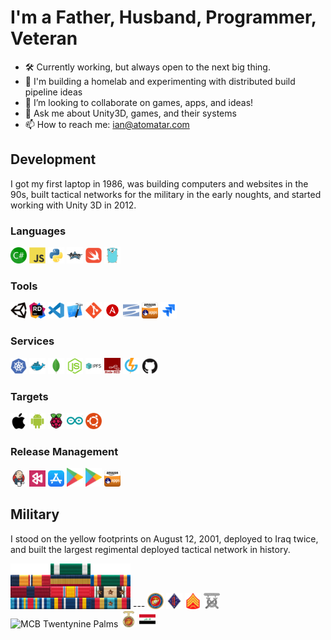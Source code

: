 # I'm a Father, Husband, Programmer, Veteran
- 🛠 Currently working, but always open to the next big thing.
- 🌱 I'm building a homelab and experimenting with distributed build pipeline ideas
- 👯 I’m looking to collaborate on games, apps, and ideas!
- 💬 Ask me about Unity3D, games, and their systems
- 📫 How to reach me: ian@atomatar.com


## Development
I got my first laptop in 1986, was building computers and websites in the 90s, built tactical networks for the military in the early noughts, and started working with Unity 3D in 2012.

### Languages

<img alt="C#" width="26px" src="https://raw.githubusercontent.com/github/explore/80688e429a7d4ef2fca1e82350fe8e3517d3494d/topics/csharp/csharp.png" />

<img alt="JavaScript" width="26px" src="https://raw.githubusercontent.com/devicons/devicon/master/icons/javascript/javascript-original.svg" /> 

<img alt="Python" width="26px" src="https://raw.githubusercontent.com/devicons/devicon/master/icons/python/python-original.svg" />

<img alt="Groovy" width="26px" src="https://raw.githubusercontent.com/devicons/devicon/master/icons/groovy/groovy-original.svg" />

<img alt="Swift" width="26px" src="https://raw.githubusercontent.com/devicons/devicon/master/icons/swift/swift-original.svg" />

<img alt="Go" width="26px" src="https://raw.githubusercontent.com/devicons/devicon/master/icons/go/go-original.svg" />


### Tools

<img alt="Unity" width="26px" src="https://raw.githubusercontent.com/devicons/devicon/master/icons/unity/unity-original.svg" />

<img alt="Rider" width="26px" src="https://raw.githubusercontent.com/ianwaldrop/ianwaldrop/master/media/images/rider.png" />

<img alt="Visual Studio Code" width="26px" src="https://raw.githubusercontent.com/devicons/devicon/master/icons/vscode/vscode-original.svg" />

<img alt="Xcode" width="26px" src="https://raw.githubusercontent.com/github/explore/80688e429a7d4ef2fca1e82350fe8e3517d3494d/topics/xcode/xcode.png" />

<img alt="git" width="26px" src="https://raw.githubusercontent.com/devicons/devicon/master/icons/git/git-original.svg"/>

<img alt="Ansible" width="26px" src="https://raw.githubusercontent.com/ianwaldrop/ianwaldrop/master/media/images/ansible.svg"/>

<img alt="Subversion" width="26px" src="https://raw.githubusercontent.com/devicons/devicon/master/icons/subversion/subversion-original.svg"/>

<img alt="Slack" width="26px" src="https://raw.githubusercontent.com/ianwaldrop/ianwaldrop/master/media/images/amazon-store.svg" />

<img alt="Jira" width="26px" src="https://raw.githubusercontent.com/devicons/devicon/master/icons/jira/jira-original.svg"/>


### Services

<img alt="kubernetes" width="26px" src="https://raw.githubusercontent.com/devicons/devicon/master/icons/kubernetes/kubernetes-plain.svg" />

<img alt="Docker" width="26px" src="https://raw.githubusercontent.com/devicons/devicon/master/icons/docker/docker-original.svg" />

<img alt="mongo" width="26px" src="https://raw.githubusercontent.com/devicons/devicon/master/icons/mongodb/mongodb-original.svg" />

<img alt="Node.js" width="26px" src="https://raw.githubusercontent.com/devicons/devicon/master/icons/nodejs/nodejs-original.svg" />

<img alt="IPFS" width="26px" src="https://raw.githubusercontent.com/github/explore/78df643247d429f6cc873026c0622819ad797942/topics/ipfs/ipfs.png" />

<img alt="Node-red" width="26px" src="https://raw.githubusercontent.com/ianwaldrop/ianwaldrop/master/media/images/nodered.png" />

<img alt="Gamesparks" width="26px" src="https://raw.githubusercontent.com/ianwaldrop/ianwaldrop/master/media/images/gamesparks.png" />

<img alt="GitHub" width="26px" src="https://raw.githubusercontent.com/devicons/devicon/master/icons/github/github-original.svg" />


### Targets

<img alt="Apple" width="26px" src="https://raw.githubusercontent.com/devicons/devicon/master/icons/apple/apple-original.svg" />

<img alt="Android" width="26px" src="https://raw.githubusercontent.com/devicons/devicon/master/icons/android/android-original.svg" />

<img alt="Raspberry Pi" width="26px" src="https://raw.githubusercontent.com/devicons/devicon/master/icons/raspberrypi/raspberrypi-original.svg" />

<img alt="Arduino" width="26px" src="https://raw.githubusercontent.com/devicons/devicon/master/icons/arduino/arduino-original.svg" />

<img alt="Ubuntu" width="26px" src="https://raw.githubusercontent.com/github/explore/80688e429a7d4ef2fca1e82350fe8e3517d3494d/topics/ubuntu/ubuntu.png" />


### Release Management

<img alt="Jenkins" width="26px" src="https://raw.githubusercontent.com/devicons/devicon/master/icons/jenkins/jenkins-original.svg" />

<img alt="Mobile Center" width="26px" src="https://raw.githubusercontent.com/ianwaldrop/ianwaldrop/master/media/images/mobilecenter.png" />

<img alt="Apple App Store" width="26px" src="https://raw.githubusercontent.com/ianwaldrop/ianwaldrop/master/media/images/app-store.svg" />

<img alt="Google Play Store" width="26px" src="https://raw.githubusercontent.com/ianwaldrop/ianwaldrop/master/media/images/google-play.svg" />

<img alt="Google Play Store" width="26px" src="https://raw.githubusercontent.com/ianwaldrop/ianwaldrop/master/media/images/google-play.svg" />

<img alt="Amazon App Store" width="26px" src="https://raw.githubusercontent.com/ianwaldrop/ianwaldrop/master/media/images/amazon-store.svg" />


## Military
I stood on the yellow footprints on August 12, 2001, deployed to Iraq twice, and built the largest regimental deployed tactical network in history.

<img alt="Military Awards" width="192px" src="https://raw.githubusercontent.com/ianwaldrop/ianwaldrop/master/media/images/ribbons.png" />
---

<img alt="USMC" width="26px" src="https://raw.githubusercontent.com/ianwaldrop/ianwaldrop/master/media/images/usmc.png" />

<img alt="1st Marine Regiment" width="26px" src="https://raw.githubusercontent.com/ianwaldrop/ianwaldrop/master/media/images/1div1mar.png" />

<img alt="Sergeant" width="26px" src="https://raw.githubusercontent.com/ianwaldrop/ianwaldrop/master/media/images/e5.png" />

<img alt="Rifle Expert" width="26px" src="https://raw.githubusercontent.com/ianwaldrop/ianwaldrop/master/media/images/rifle-expert.png" />

<img alt="MCB Twentynine Palms" width="26px" src="https://upload.wikimedia.org/wikipedia/commons/1/13/MCAGCC-Logo.gif" />

<img alt="MCB Camp Pendleton" width="26px" src="https://raw.githubusercontent.com/ianwaldrop/ianwaldrop/master/media/images/pendleton.png" />

<img alt="Iraq" width="26px" src="https://raw.githubusercontent.com/ianwaldrop/ianwaldrop/master/media/images/iraq-flag.png" />
